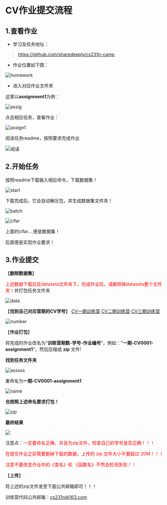 # CV作业提交流程

## 1.查看作业

- 学习及任务地址：

> https://github.com/sharedeeply/cs231n-camp

- 作业位置如下图：

![homework](../img/homework.png)

- 进入对应作业文件夹

这里以**assignment1**为例：

![assig](../img/assig.png)

点击相应任务，查看作业：

![assign1](../img/assign1.png)

阅读任务readme，按照要求完成作业

![阅读](../img/阅读.png)

## 2.开始任务

按照readme下载输入相应命令，下载数据集！

![start](../img/start.png)

下载完成后，它会自动解压包，并生成数据集文件夹！

![batch](../img/batch.png)

![cifar](../img/cifar.png)

上面的cifar....便是数据集！

后面便是实现作业要求！

## 3.作业提交

【**删除数据集**】

<font color="red">上述数据下载后在datasets文件夹下，完成作业后，请删除掉datasets整个文件夹！</font>并打包任务文件夹

![data](../img/data.png)

【**找到自己对应营期的CV学号**】
[CV一期训练营](https://shimo.im/sheet/O1GxWoA41j4kW3Sg/787b4/)
[CV二期训练营](https://shimo.im/sheet/yPhRjSQ4284NyeZo/c46b5/)
[CV三期训练营](https://shimo.im/sheet/jijhhvgGEJM5DkTk/08d81/)

![number](../img/number.png)

【**作业打包**】

将完成的作业改名为“**训练营期数-学号-作业编号**”，例如："**一期-CV0001-assignment1**"，然后压缩成 **zip** 文件!

**找到任务文件夹**

![asssss](../img/asssss.png)

重命名为**一期-CV0001-assignment1**

![name](../img/name.png)

**也按照上述命名要求打包！**

![zip](../img/zip.png)

**最终结果**

![](../img/zip1.png)

注意点：<font color="red">一定要命名正确，并且为zip文件，检查自己的学号是否正确！！！</font>

<font color="red">在提交作业之前需要删掉下载的数据，上传的 zip 文件大小不要超过 20M！！！</font>

<font color="red">注意不要改变作业中的《类名》和 《函数名》不然会检测失败！！</font>

【**上传**】

将上述的zip文件发至下面公共邮箱即可！！！

训练营代码公共邮箱：[cs231n@163.com](mailto:cs231n@163.com)

